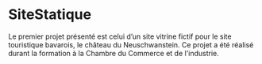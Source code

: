 # SiteStatique
Le premier projet présenté est celui d’un site vitrine fictif pour le site touristique bavarois, le château du Neuschwanstein. Ce projet a été réalisé durant la formation à la Chambre du Commerce et de l'industrie.

